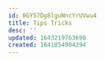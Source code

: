 ```yaml
---
id: 0GY57Dg8lguNncYrUVwu4
title: Tips Tricks
desc: ''
updated: 1643219763690
created: 1641854904294
---
```


